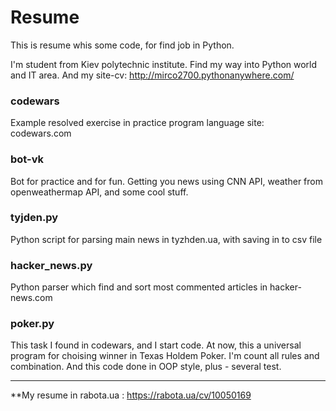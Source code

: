 # Resume
This is resume whis some code, for find job in Python.


I'm student from Kiev polytechnic institute. Find my way into Python world and IT area.
And my site-cv: http://mirco2700.pythonanywhere.com/

### codewars
Example resolved exercise in practice program language site: codewars.com

### bot-vk
Bot for practice and for fun. Getting you news using CNN API, weather from openweathermap API, and some cool stuff.

### tyjden.py
Python script for parsing main news in tyzhden.ua, with saving in to csv file

### hacker_news.py
Python parser which find and sort most commented articles in hacker-news.com

### poker.py
This task I found in codewars, and I start code. At now, this a universal program for choising winner in Texas Holdem Poker. I'm count all rules and combination. And this code done in OOP style, plus - several test.



------------------------------------------------
**My resume in rabota.ua : https://rabota.ua/cv/10050169
